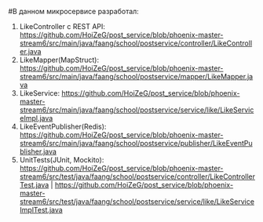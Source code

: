 #В данном микросервисе разработал: 

1) LikeController с REST API: https://github.com/HoiZeG/post_service/blob/phoenix-master-stream6/src/main/java/faang/school/postservice/controller/LikeController.java
2) LikeMapper(MapStruct): https://github.com/HoiZeG/post_service/blob/phoenix-master-stream6/src/main/java/faang/school/postservice/mapper/LikeMapper.java
3) LikeService: https://github.com/HoiZeG/post_service/blob/phoenix-master-stream6/src/main/java/faang/school/postservice/service/like/LikeServiceImpl.java
4) LikeEventPublisher(Redis): https://github.com/HoiZeG/post_service/blob/phoenix-master-stream6/src/main/java/faang/school/postservice/publisher/LikeEventPublisher.java
5) UnitTests(JUnit, Mockito): https://github.com/HoiZeG/post_service/blob/phoenix-master-stream6/src/test/java/faang/school/postservice/controller/LikeControllerTest.java | https://github.com/HoiZeG/post_service/blob/phoenix-master-stream6/src/test/java/faang/school/postservice/service/like/LikeServiceImplTest.java
